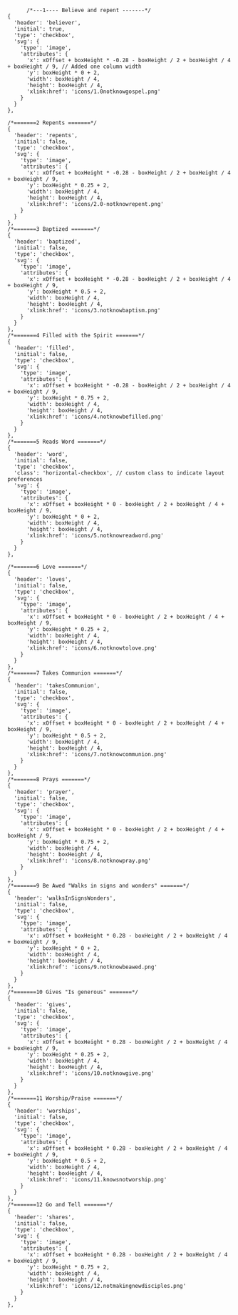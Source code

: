 
          /*---1---- Believe and repent -------*/
    {
      'header': 'believer',
      'initial': true,
      'type': 'checkbox',
      'svg': {
        'type': 'image',
        'attributes': {
          'x': xOffset + boxHeight * -0.28 - boxHeight / 2 + boxHeight / 4 + boxHeight / 9, // Added one column width
          'y': boxHeight * 0 + 2,
          'width': boxHeight / 4,
          'height': boxHeight / 4,
          'xlink:href': 'icons/1.0notknowgospel.png'
        }
      }
    },
    
    /*=======2 Repents =======*/
    {
      'header': 'repents',
      'initial': false,
      'type': 'checkbox',
      'svg': {
        'type': 'image',
        'attributes': {
          'x': xOffset + boxHeight * -0.28 - boxHeight / 2 + boxHeight / 4 + boxHeight / 9,
          'y': boxHeight * 0.25 + 2,
          'width': boxHeight / 4,
          'height': boxHeight / 4,
          'xlink:href': 'icons/2.0-notknowrepent.png'
        }
      }
    },
    /*=======3 Baptized =======*/
    {
      'header': 'baptized',
      'initial': false,
      'type': 'checkbox',
      'svg': {
        'type': 'image',
        'attributes': {
          'x': xOffset + boxHeight * -0.28 - boxHeight / 2 + boxHeight / 4 + boxHeight / 9,
          'y': boxHeight * 0.5 + 2,
          'width': boxHeight / 4,
          'height': boxHeight / 4,
          'xlink:href': 'icons/3.notknowbaptism.png'
        }
      }
    },
    /*=======4 Filled with the Spirit =======*/
    {
      'header': 'filled',
      'initial': false,
      'type': 'checkbox',
      'svg': {
        'type': 'image',
        'attributes': {
          'x': xOffset + boxHeight * -0.28 - boxHeight / 2 + boxHeight / 4 + boxHeight / 9,
          'y': boxHeight * 0.75 + 2,
          'width': boxHeight / 4,
          'height': boxHeight / 4,
          'xlink:href': 'icons/4.notknowbefilled.png'
        }
      }
    },
    /*=======5 Reads Word =======*/
    {
      'header': 'word',
      'initial': false,
      'type': 'checkbox',
      'class': 'horizontal-checkbox', // custom class to indicate layout preferences
      'svg': {
        'type': 'image',
        'attributes': {
          'x': xOffset + boxHeight * 0 - boxHeight / 2 + boxHeight / 4 + boxHeight / 9,
          'y': boxHeight * 0 + 2,
          'width': boxHeight / 4,
          'height': boxHeight / 4,
          'xlink:href': 'icons/5.notknowreadword.png'
        }
      }
    },
    
    /*=======6 Love =======*/
    {
      'header': 'loves',
      'initial': false,
      'type': 'checkbox',
      'svg': {
        'type': 'image',
        'attributes': {
          'x': xOffset + boxHeight * 0 - boxHeight / 2 + boxHeight / 4 + boxHeight / 9,
          'y': boxHeight * 0.25 + 2,
          'width': boxHeight / 4,
          'height': boxHeight / 4,
          'xlink:href': 'icons/6.notknowtolove.png'
        }
      }
    },
    /*=======7 Takes Communion =======*/
    {
      'header': 'takesCommunion',
      'initial': false,
      'type': 'checkbox',
      'svg': {
        'type': 'image',
        'attributes': {
          'x': xOffset + boxHeight * 0 - boxHeight / 2 + boxHeight / 4 + boxHeight / 9,
          'y': boxHeight * 0.5 + 2,
          'width': boxHeight / 4,
          'height': boxHeight / 4,
          'xlink:href': 'icons/7.notknowcommunion.png'
        }
      }
    },
    /*=======8 Prays =======*/
    {
      'header': 'prayer',
      'initial': false,
      'type': 'checkbox',
      'svg': {
        'type': 'image',
        'attributes': {
          'x': xOffset + boxHeight * 0 - boxHeight / 2 + boxHeight / 4 + boxHeight / 9,
          'y': boxHeight * 0.75 + 2,
          'width': boxHeight / 4,
          'height': boxHeight / 4,
          'xlink:href': 'icons/8.notknowpray.png'
        }
      }
    },
    /*=======9 Be Awed "Walks in signs and wonders" =======*/
    {
      'header': 'walksInSignsWonders',
      'initial': false,
      'type': 'checkbox',
      'svg': {
        'type': 'image',
        'attributes': {
          'x': xOffset + boxHeight * 0.28 - boxHeight / 2 + boxHeight / 4 + boxHeight / 9,
          'y': boxHeight * 0 + 2,
          'width': boxHeight / 4,
          'height': boxHeight / 4,
          'xlink:href': 'icons/9.notknowbeawed.png'
        }
      }
    },
    /*=======10 Gives "Is generous" =======*/
    {
      'header': 'gives',
      'initial': false,
      'type': 'checkbox',
      'svg': {
        'type': 'image',
        'attributes': {
          'x': xOffset + boxHeight * 0.28 - boxHeight / 2 + boxHeight / 4 + boxHeight / 9,
          'y': boxHeight * 0.25 + 2,
          'width': boxHeight / 4,
          'height': boxHeight / 4,
          'xlink:href': 'icons/10.notknowgive.png'
        }
      }
    },
    /*=======11 Worship/Praise =======*/
    {
      'header': 'worships',
      'initial': false,
      'type': 'checkbox',
      'svg': {
        'type': 'image',
        'attributes': {
          'x': xOffset + boxHeight * 0.28 - boxHeight / 2 + boxHeight / 4 + boxHeight / 9,
          'y': boxHeight * 0.5 + 2,
          'width': boxHeight / 4,
          'height': boxHeight / 4,
          'xlink:href': 'icons/11.knowsnotworship.png'
        }
      }
    },
    /*=======12 Go and Tell =======*/
    {
      'header': 'shares',
      'initial': false,
      'type': 'checkbox',
      'svg': {
        'type': 'image',
        'attributes': {
          'x': xOffset + boxHeight * 0.28 - boxHeight / 2 + boxHeight / 4 + boxHeight / 9,
          'y': boxHeight * 0.75 + 2,
          'width': boxHeight / 4,
          'height': boxHeight / 4,
          'xlink:href': 'icons/12.notmakingnewdisciples.png'
        }
      }
    },